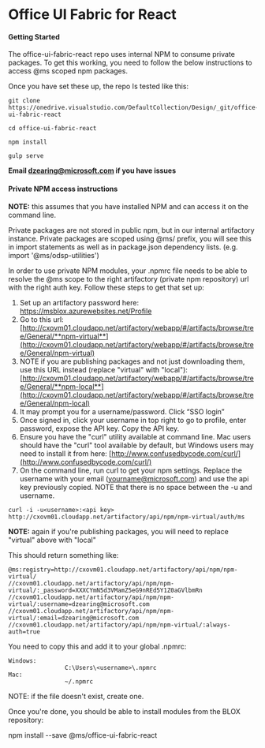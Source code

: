 # Office UI Fabric for React

#### Getting Started

The office-ui-fabric-react repo uses internal NPM to consume private packages. To get this working, you need to follow the below instructions to access @ms scoped npm packages.

Once you have set these up, the repo Is tested like this:

```
git clone https://onedrive.visualstudio.com/DefaultCollection/Design/_git/office-ui-fabric-react

cd office-ui-fabric-react

npm install

gulp serve
```
**Email dzearing@microsoft.com if you have issues**

#### Private NPM access instructions

**NOTE:** this assumes that you have installed NPM and can access it on the command line.

Private packages are not stored in public npm, but in our internal artifactory instance. Private packages are scoped using @ms/ prefix, you will see this in import statements as well as in package.json dependency lists. (e.g. import '@ms/odsp-utilities')

In order to use private NPM modules, your .npmrc file needs to be able to resolve the @ms scope to the right artifactory (private npm repository) url with the right auth key. Follow these steps to get that set up:

1. Set up an artifactory password here: https://msblox.azurewebsites.net/Profile
2. Go to this url: [http://cxovm01.cloudapp.net/artifactory/webapp/#/artifacts/browse/tree/General/**npm-virtual**](http://cxovm01.cloudapp.net/artifactory/webapp/#/artifacts/browse/tree/General/npm-virtual)
3. NOTE if you are publishing packages and not just downloading them, use this URL instead (replace "virtual" with "local"): [http://cxovm01.cloudapp.net/artifactory/webapp/#/artifacts/browse/tree/General/**npm-local**](http://cxovm01.cloudapp.net/artifactory/webapp/#/artifacts/browse/tree/General/npm-local)
4. It may prompt you for a username/password. Click “SSO login”
5. Once signed in, click your username in top right to go to profile, enter password, expose the API key. Copy the API key.
6. Ensure you have the "curl" utility available at command line. Mac users should have the "curl" tool available by default, but Windows users may need to install it from here: [http://www.confusedbycode.com/curl/](http://www.confusedbycode.com/curl/)
7. On the command line, run curl to get your npm settings. Replace the username with your email (yourname@microsoft.com) and use the api key previously copied. NOTE that there is no space between the -u and username.

```
curl -i -u<username>:<api key> http://cxovm01.cloudapp.net/artifactory/api/npm/npm-virtual/auth/ms
```

**NOTE:** again if you're publishing packages, you will need to replace "virtual" above with "local"

This should return something like:
```
@ms:registry=http://cxovm01.cloudapp.net/artifactory/api/npm/npm-virtual/
//cxovm01.cloudapp.net/artifactory/api/npm/npm-virtual/:_password=XXXCYmN5d3VMamZ5eG9nREd5Y1Z0aGVlbmRn
//cxovm01.cloudapp.net/artifactory/api/npm/npm-virtual/:username=dzearing@microsoft.com
//cxovm01.cloudapp.net/artifactory/api/npm/npm-virtual/:email=dzearing@microsoft.com
//cxovm01.cloudapp.net/artifactory/api/npm/npm-virtual/:always-auth=true
```

You need to copy this and add it to your global .npmrc:
```
Windows:
                C:\Users\<username>\.npmrc
Mac:
                ~/.npmrc
```

NOTE: if the file doesn't exist, create one.

Once you're done, you should be able to install modules from the BLOX repository:

npm install --save @ms/office-ui-fabric-react

